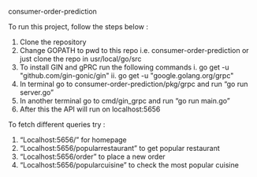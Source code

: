 consumer-order-prediction

To run this project, follow the steps below :
1. Clone the repository
2. Change GOPATH to pwd to this repo i.e. consumer-order-prediction or just clone the repo in usr/local/go/src
3. To install GIN and gPRC run the following commands
	i. go get -u "github.com/gin-gonic/gin"
	ii. go get -u "google.golang.org/grpc"
4. In terminal go to consumer-order-prediction/pkg/grpc and run “go run server.go”
5. In another terminal go to cmd/gin_grpc and run “go run main.go”
6. After this the API will run on localhost:5656

To fetch different queries try :
1. “Localhost:5656/” for homepage
2. “Localhost:5656/popularrestaurant” to get popular restaurant
3. “Localhost:5656/order” to place a new order
4. “Localhost:5656/popularcuisine”  to check the most popular cuisine
